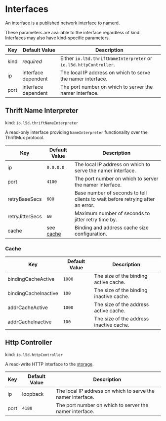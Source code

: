# Interfaces

An interface is a published network interface to namerd.

<aside class="notice">
These parameters are available to the interface regardless of kind. Interfaces may also have kind-specific parameters.
</aside>

Key | Default Value | Description
--- | ------------- | -----------
kind | _required_ | Either `io.l5d.thriftNameInterpreter` or `io.l5d.httpController`.
ip | interface dependent | The local IP address on which to serve the namer interface.
port | interface dependent | The port number on which to server the namer interface.

## Thrift Name Interpreter

kind: `io.l5d.thriftNameInterpreter`

A read-only interface providing `NameInterpreter` functionality over the ThriftMux protocol.

Key | Default Value | Description
--- | ------------- | -----------
ip | `0.0.0.0` | The local IP address on which to serve the namer interface.
port | `4100` | The port number on which to server the namer interface.
retryBaseSecs | `600` | Base number of seconds to tell clients to wait before retrying after an error.
retryJitterSecs | `60` | Maximum number of seconds to jitter retry time by.
cache | see [cache](#cache) | Binding and address cache size configuration.

### Cache

Key | Default Value | Description
-------------- | -------------- | --------------
bindingCacheActive | `1000` | The size of the binding active cache.
bindingCacheInactive | `100` | The size of the binding inactive cache.
addrCacheActive | `1000` | The size of the address active cache.
addrCacheInactive | `100` | The size of the address inactive cache.


## Http Controller

kind: `io.l5d.httpController`

A read-write HTTP interface to the [storage](#storage).

Key | Default Value | Description
--- | ------------- | -----------
ip | loopback | The local IP address on which to serve the namer interface.
port | `4180` | The port number on which to server the namer interface.
